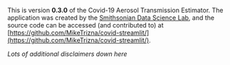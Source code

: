 This is version **0.3.0** of the Covid-19 Aerosol Transmission Estimator.
The application was created by the [Smithsonian Data Science Lab](https://datascience.si.edu/), and the source code can be accessed (and contributed to) at [https://github.com/MikeTrizna/covid-streamlit/](https://github.com/MikeTrizna/covid-streamlit/).

*Lots of additional disclaimers down here*
